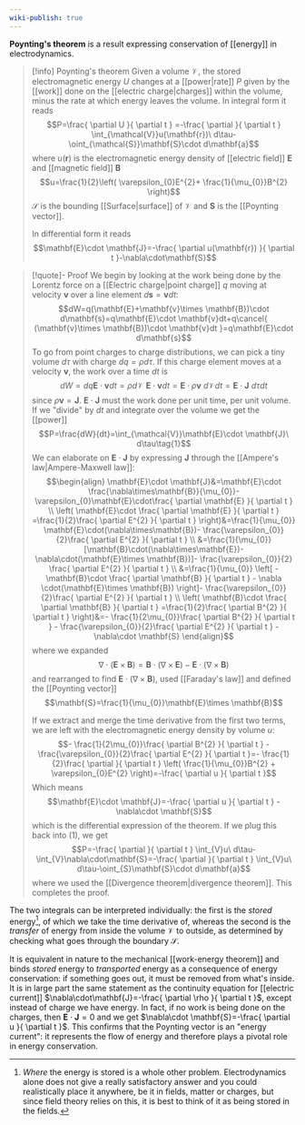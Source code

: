```yaml
---
wiki-publish: true
---
```

**Poynting's theorem** is a result expressing conservation of [[energy]] in electrodynamics.

> [!info] Poynting's theorem
> Given a volume $\mathcal{V}$, the stored electromagnetic energy $U$ changes at a [[power|rate]] $P$ given by the [[work]] done on the [[electric charge|charges]] within the volume, minus the rate at which energy leaves the volume. In integral form it reads
> $$P=\frac{ \partial U }{ \partial t } =-\frac{ \partial  }{ \partial t } \int_{\mathcal{V}}u(\mathbf{r})\ d\tau-\oint_{\mathcal{S}}\mathbf{S}\cdot d\mathbf{a}$$
> where $u(\mathbf{r})$ is the electromagnetic energy density of [[electric field]] $\mathbf{E}$ and [[magnetic field]] $\mathbf{B}$
> $$u=\frac{1}{2}\left( \varepsilon_{0}E^{2}+ \frac{1}{\mu_{0}}B^{2} \right)$$
> $\mathcal{S}$ is the bounding [[Surface|surface]] of $\mathcal{V}$ and $\mathbf{S}$ is the [[Poynting vector]].
> 
> In differential form it reads
> $$\mathbf{E}\cdot \mathbf{J}=-\frac{ \partial u(\mathbf{r}) }{ \partial t }-\nabla\cdot\mathbf{S}$$

> [!quote]- Proof
> We begin by looking at the work being done by the Lorentz force on a [[Electric charge|point charge]] $q$ moving at velocity $\mathbf{v}$ over a line element $d\mathbf{s}=\mathbf{v}dt$:
> $$dW=q(\mathbf{E}+\mathbf{v}\times \mathbf{B})\cdot d\mathbf{s}=q\mathbf{E}\cdot \mathbf{v}dt+q\cancel{ (\mathbf{v}\times \mathbf{B})\cdot \mathbf{v}dt }=q\mathbf{E}\cdot d\mathbf{s}$$
> To go from point charges to charge distributions, we can pick a tiny volume $d\tau$ with charge $dq=\rho d\tau$. If this charge element moves at a velocity $\mathbf{v}$, the work over a time $dt$ is
> $$dW=dq\mathbf{E}\cdot \mathbf{v}dt=\rho d\mathcal{V}\ \mathbf{E}\cdot \mathbf{v}dt=\mathbf{E}\cdot \rho \mathbf{v}\ d\mathcal{V}dt=\mathbf{E}\cdot \mathbf{J}\ d\tau dt$$
> since $\rho \mathbf{v}=\mathbf{J}$. $\mathbf{E}\cdot \mathbf{J}$ must the work done per unit time, per unit volume. If we "divide" by $dt$ and integrate over the volume we get the [[power]]
> $$P=\frac{dW}{dt}=\int_{\mathcal{V}}\mathbf{E}\cdot \mathbf{J}\ d\tau\tag{1}$$
> We can elaborate on $\mathbf{E}\cdot \mathbf{J}$ by expressing $\mathbf{J}$ through the [[Ampere's law|Ampere-Maxwell law]]:
> $$\begin{align}
> \mathbf{E}\cdot \mathbf{J}&=\mathbf{E}\cdot \frac{\nabla\times\mathbf{B}}{\mu_{0}}-\varepsilon_{0}\mathbf{E}\cdot\frac{ \partial \mathbf{E} }{ \partial t } \\
> \left( \mathbf{E}\cdot \frac{ \partial \mathbf{E} }{ \partial t } =\frac{1}{2}\frac{ \partial E^{2} }{ \partial t }  \right)&=\frac{1}{\mu_{0}} \mathbf{E}\cdot(\nabla\times\mathbf{B})- \frac{\varepsilon_{0}}{2}\frac{ \partial E^{2} }{ \partial t }  \\
> &=\frac{1}{\mu_{0}} [\mathbf{B}\cdot(\nabla\times\mathbf{E})- \nabla\cdot(\mathbf{E}\times \mathbf{B})]- \frac{\varepsilon_{0}}{2} \frac{ \partial E^{2} }{ \partial t }  \\
> &=\frac{1}{\mu_{0}} \left[ -\mathbf{B}\cdot \frac{ \partial \mathbf{B} }{ \partial t } - \nabla \cdot(\mathbf{E}\times \mathbf{B}) \right]- \frac{\varepsilon_{0}}{2}\frac{ \partial E^{2} }{ \partial t } \\
> \left( \mathbf{B}\cdot \frac{ \partial \mathbf{B} }{ \partial t } =\frac{1}{2}\frac{ \partial B^{2} }{ \partial t }  \right)&=- \frac{1}{2\mu_{0}}\frac{ \partial B^{2} }{ \partial t } - \frac{\varepsilon_{0}}{2}\frac{ \partial E^{2} }{ \partial t } -\nabla\cdot \mathbf{S}
> \end{align}$$
> where we expanded
> $$\nabla \cdot(\mathbf{E}\times \mathbf{B})=\mathbf{B}\cdot(\nabla\times \mathbf{E})-\mathbf{E}\cdot(\nabla\times \mathbf{B})$$
> and rearranged to find $\mathbf{E}\cdot(\nabla\times \mathbf{B})$, used [[Faraday's law]] and defined the [[Poynting vector]]
> $$\mathbf{S}=\frac{1}{\mu_{0}}\mathbf{E}\times \mathbf{B}$$
> 
> If we extract and merge the time derivative from the first two terms, we are left with the electromagnetic energy density by volume $u$:
> $$- \frac{1}{2\mu_{0}}\frac{ \partial B^{2} }{ \partial t } - \frac{\varepsilon_{0}}{2}\frac{ \partial E^{2} }{ \partial t }=- \frac{1}{2}\frac{ \partial  }{ \partial t } \left( \frac{1}{\mu_{0}}B^{2} + \varepsilon_{0}E^{2} \right)=-\frac{ \partial u }{ \partial t }$$
> Which means
> $$\mathbf{E}\cdot \mathbf{J}=-\frac{ \partial u }{ \partial t } -\nabla\cdot \mathbf{S}$$
> which is the differential expression of the theorem. If we plug this back into $(1)$, we get
> $$P=-\frac{ \partial  }{ \partial t } \int_{V}u\ d\tau-\int_{V}\nabla\cdot\mathbf{S}=-\frac{ \partial  }{ \partial t } \int_{V}u\ d\tau-\oint_{S}\mathbf{S}\cdot d\mathbf{a}$$
> where we used the [[Divergence theorem|divergence theorem]]. This completes the proof.

The two integrals can be interpreted individually: the first is the *stored* energy[^1], of which we take the time derivative of, whereas the second is the *transfer* of energy from inside the volume $\mathcal{V}$ to outside, as determined by checking what goes through the boundary $\mathcal{S}$.

It is equivalent in nature to the mechanical [[work-energy theorem]] and binds *stored* energy to *transported* energy as a consequence of energy conservation: if something goes out, it must be removed from what's inside. It is in large part the same statement as the continuity equation for [[electric current]] $\nabla\cdot\mathbf{J}=-\frac{ \partial \rho }{ \partial t }$, except instead of charge we have energy. In fact, if no work is being done on the charges, then $\mathbf{E}\cdot \mathbf{J}=0$ and we get $\nabla\cdot \mathbf{S}=-\frac{ \partial u }{ \partial t }$. This confirms that the Poynting vector is an "energy current": it represents the flow of energy and therefore plays a pivotal role in energy conservation.

[^1]: *Where* the energy is stored is a whole other problem. Electrodynamics alone does not give a really satisfactory answer and you could realistically place it anywhere, be it in fields, matter or charges, but since field theory relies on this, it is best to think of it as being stored in the fields.